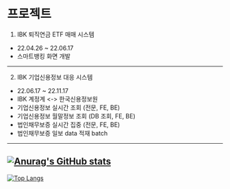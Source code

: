 # 프로젝트
1. IBK 퇴직연금 ETF 매매 시스템
- 22.04.26 ~ 22.06.17
- 스마트뱅킹 화면 개발
---
2. IBK 기업신용정보 대응 시스템
- 22.06.17 ~ 22.11.17
- IBK 계정계 <-> 한국신용정보원
- 기업신용정보 실시간 조회 (전문, FE, BE)
- 기업신용정보 월말정보 조회 (DB 조회, FE, BE)
- 법인채무보증 실시간 집중 (전문, FE, BE)
- 법인채무보증 일보 data 적재 batch
---
[![Anurag's GitHub stats](https://github-readme-stats.vercel.app/api?username=heum-ji)](https://github.com/heum-ji/github-readme-stats)
---
[![Top Langs](https://github-readme-stats.vercel.app/api/top-langs/?username=heum-ji&layout=compact)](https://github.com/heum-ji/github-readme-stats)
